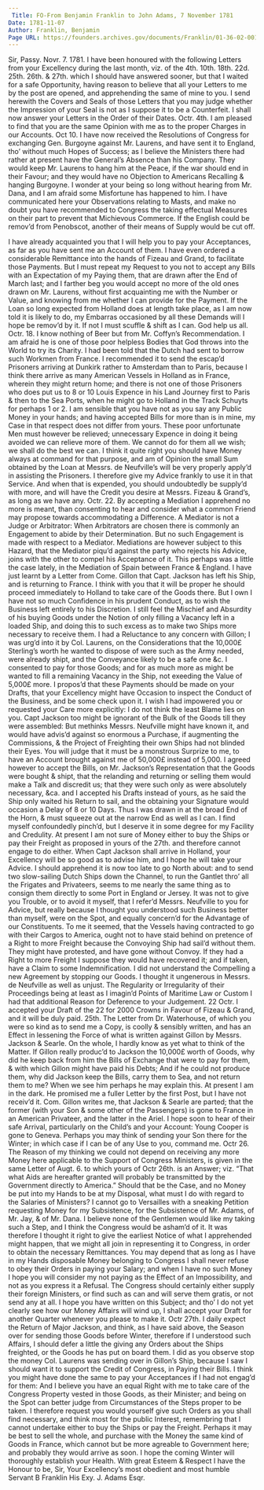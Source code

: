 ```yaml
---
 Title: FO-From Benjamin Franklin to John Adams, 7 November 1781
Date: 1781-11-07
Author: Franklin, Benjamin
Page URL: https://founders.archives.gov/documents/Franklin/01-36-02-0013
---
```


Sir,
Passy. Novr. 7. 1781.
I have been honoured with the following Letters from your Excellency during the last month, viz. of the 4th. 10th. 18th. 22d. 25th. 26th. & 27th. which I should have answered sooner, but that I waited for a safe Opportunity, having reason to believe that all your Letters to me by the post are opened, and apprehending the same of mine to you. I send herewith the Covers and Seals of those Letters that you may judge whether the Impression of your Seal is not as I suppose it to be a Counterfeit. I shall now answer your Letters in the Order of their Dates.
Octr. 4th. I am pleased to find that you are the same Opinion with me as to the proper Charges in our Accounts.
Oct 10. I have now received the Resolutions of Congress for exchanging Gen. Burgoyne against Mr. Laurens, and have sent it to England, tho’ without much Hopes of Success; as I believe the Ministers there had rather at present have the General’s Absence than his Company. They would keep Mr. Laurens to hang him at the Peace, if the war should end in their Favour; and they would have no Objection to Americans Recalling & hanging Burgoyne.
I wonder at your being so long without hearing from Mr. Dana, and I am afraid some Misfortune has happened to him.
I have communicated here your Observations relating to Masts, and make no doubt you have recommended to Congress the taking effectual Measures on their part to prevent that Michievous Commerce. If the English could be remov’d from Penobscot, another of their means of Supply would be cut off.

I have already acquainted you that I will help you to pay your Acceptances, as far as you have sent me an Account of them. I have even ordered a considerable Remittance into the hands of Fizeau and Grand, to facilitate those Payments. But I must repeat my Request to you not to accept any Bills with an Expectation of my Paying them, that are drawn after the End of March last; and I farther beg you would accept no more of the old ones drawn on Mr. Laurens, without first acquainting me with the Number or Value, and knowing from me whether I can provide for the Payment. If the Loan so long expected from Holland does at length take place, as I am now told it is likely to do, my Embarras occasioned by all these Demands will I hope be remov’d by it. If not I must scuffle & shift as I can. God help us all.
Octr. 18. I know nothing of Beer but from Mr. Coffyn’s Recommendation. I am afraid he is one of those poor helpless Bodies that God throws into the World to try its Charity. I had been told that the Dutch had sent to borrow such Workmen from France. I recommended it to send the escap’d Prisoners arriving at Dunkirk rather to Amsterdam than to Paris, because I think there arrive as many American Vessels in Holland as in France, wherein they might return home; and there is not one of those Prisoners who does put us to 8 or 10 Louis Expence in his Land Journey first to Paris & then to the Sea Ports, when he might go to Holland in the Track Schuyts for perhaps 1 or 2. I am sensible that you have not as you say any Public Money in your hands; and having accepted Bills for more than is in mine, my Case in that respect does not differ from yours. These poor unfortunate Men must however be relieved; unnecessary Expence in doing it being avoided we can relieve more of them. We cannot do for them all we wish; we shall do the best we can. I think it quite right you should have Money always at command for that purpose, and am of Opinion the small Sum obtained by the Loan at Messrs. de Neufville’s will be very properly apply’d in assisting the Prisoners. I therefore give my Advice frankly to use it in that Service. And when that is expended, you should undoubtedly be supply’d with more, and will have the Credit you desire at Messrs. Fizeau & Grand’s, as long as we have any.
Octr. 22. By accepting a Mediation I apprehend no more is meant, than consenting to hear and consider what a common Friend may propose towards accommodating a Difference. A Mediator is not a Judge or Arbitrator: When Arbitrators are chosen there is commonly an Engagement to abide by their Determination. But no such Engagement is made with respect to a Mediator. Mediations are however subject to this Hazard, that the Mediator piqu’d against the party who rejects his Advice, joins with the other to compel his Acceptance of it. This perhaps was a little the case lately, in the Mediation of Spain between France & England.
I have just learnt by a Letter from Come. Gillon that Capt. Jackson has left his Ship, and is returning to France. I think with you that it will be proper he should proceed immediately to Holland to take care of the Goods there. But I own I have not so much Confidence in his prudent Conduct, as to wish the Business left entirely to his Discretion. I still feel the Mischief and Absurdity of his buying Goods under the Notion of only filling a Vacancy left in a loaded Ship, and doing this to such excess as to make two Ships more necessary to receive them. I had a Reluctance to any concern with Gillon; I was urg’d into it by Col. Laurens, on the Considerations that the 10,000£ Sterling’s worth he wanted to dispose of were such as the Army needed, were already shipt, and the Conveyance likely to be a safe one &c. I consented to pay for those Goods; and for as much more as might be wanted to fill a remaining Vacancy in the Ship, not exeeding the Value of 5,000£ more. I propos’d that these Payments should be made on your Drafts, that your Excellency might have Occasion to inspect the Conduct of the Business, and be some check upon it. I wish I had impowered you or requested your Care more explicitly: I do not think the least Blame lies on you. Capt Jackson too might be ignorant of the Bulk of the Goods till they were assembled: But methinks Messrs. Neufville might have known it, and would have advis’d against so enormous a Purchase, if augmenting the Commissions, & the Project of Freighting their own Ships had not blinded their Eyes. You will judge that it must be a monstrous Surprize to me, to have an Account brought against me of 50,000£ instead of 5,000. I agreed however to accept the Bills, on Mr. Jackson’s Representation that the Goods were bought & shipt, that the relanding and returning or selling them would make a Talk and discredit us; that they were such only as were absolutely necessary, &ca. and I accepted his Drafts instead of yours, as he said the Ship only waited his Return to sail, and the obtaining your Signature would occasion a Delay of 8 or 10 Days. Thus I was drawn in at the broad End of the Horn, & must squeeze out at the narrow End as well as I can. I find myself confoundedly pinch’d, but I deserve it in some degree for my Facility and Credulity. At present I am not sure of Money either to buy the Ships or pay their Freight as proposed in yours of the 27th. and therefore cannot engage to do either. When Capt Jackson shall arrive in Holland, your Excellency will be so good as to advise him, and I hope he will take your Advice. I should apprehend it is now too late to go North about: and to send two slow-sailing Dutch Ships down the Channel, to run the Gantlet thro’ all the Frigates and Privateers, seems to me nearly the same thing as to consign them directly to some Port in England or Jersey. It was not to give you Trouble, or to avoid it myself, that I refer’d Messrs. Neufville to you for Advice, but really because I thought you understood such Business better than myself, were on the Spot, and equally concern’d for the Advantage of our Constituents. To me it seemed, that the Vessels having contracted to go with their Cargos to America, ought not to have staid behind on pretence of a Right to more Freight because the Convoying Ship had sail’d without them. They might have protested, and have gone without Convoy. If they had a Right to more Freight I suppose they would have recovered it; and if taken, have a Claim to some Indemnification. I did not understand the Compelling a new Agreement by stopping our Goods. I thought it ungenerous in Messrs. de Neufville as well as unjust. The Regularity or Irregularity of their Proceedings being at least as I imagin’d Points of Maritime Law or Custom I had that additional Reason for Deference to your Judgement.
22 Octr. I accepted your Draft of the 22 for 2000 Crowns in Favour of Fizeau & Grand, and it will be duly paid.
25th. The Letter from Dr. Waterhouse, of which you were so kind as to send me a Copy, is coolly & sensibly written, and has an Effect in lessening the Force of what is written against Gillon by Messrs. Jackson & Searle. On the whole, I hardly know as yet what to think of the Matter. If Gillon really produc’d to Jackson the 10,000£ worth of Goods, why did he keep back from him the Bills of Exchange that were to pay for them, & with which Gillon might have paid his Debts; And if he could not produce them, why did Jackson keep the Bills, carry them to Sea, and not return them to me? When we see him perhaps he may explain this. At present I am in the dark. He promised me a fuller Letter by the first Post, but I have not receiv’d it. Com. Gillon writes me, that Jackson & Searle are parted; that the former (with your Son & some other of the Passengers) is gone to France in an American Privateer, and the latter in the Ariel. I hope soon to hear of their safe Arrival, particularly on the Child’s and your Account: Young Cooper is gone to Geneva. Perhaps you may think of sending your Son there for the Winter; in which case if I can be of any Use to you, command me.
Octr 26. The Reason of my thinking we could not depend on receiving any more Money here applicable to the Support of Congress Ministers, is given in the same Letter of Augt. 6. to which yours of Octr 26th. is an Answer; viz. “That what Aids are hereafter granted will probably be transmitted by the Government directly to America.” Should that be the Case, and no Money be put into my Hands to be at my Disposal, what must I do with regard to the Salaries of Ministers? I cannot go to Versailles with a sneaking Petition requesting Money for my Subsistence, for the Subsistence of Mr. Adams, of Mr. Jay, & of Mr. Dana. I believe none of the Gentlemen would like my taking such a Step, and I think the Congress would be asham’d of it. It was therefore I thought it right to give the earliest Notice of what I apprehended might happen, that we might all join in representing it to Congress, in order to obtain the necessary Remittances. You may depend that as long as I have in my Hands disposable Money belonging to Congress I shall never refuse to obey their Orders in paying your Salary; and when I have no such Money I hope you will consider my not paying as the Effect of an Impossibility, and not as you express it a Refusal. The Congress should certainly either supply their foreign Ministers, or find such as can and will serve them gratis, or not send any at all. I hope you have written on this Subject; and tho’ I do not yet clearly see how our Money Affairs will wind up, I shall accept your Draft for another Quarter whenever you please to make it.
Octr 27th. I daily expect the Return of Major Jackson, and think, as I have said above, the Season over for sending those Goods before Winter, therefore if I understood such Affairs, I should defer a little the giving any Orders about the Ships freighted, or the Goods he has put on board them. I did as you observe stop the money Col. Laurens was sending over in Gillon’s Ship, because I saw I should want it to support the Credit of Congress, in Paying their Bills. I think you might have done the same to pay your Acceptances if I had not engag’d for them: And I believe you have an equal Right with me to take care of the Congress Property vested in those Goods, as their Minister; and being on the Spot can better judge from Circumstances of the Steps proper to be taken. I therefore request you would yourself give such Orders as you shall find necessary, and think most for the public Interest, remembring that I cannot undertake either to buy the Ships or pay the Freight. Perhaps it may be best to sell the whole, and purchase with the Money the same kind of Goods in France, which cannot but be more agreable to Government here; and probably they would arrive as soon.
I hope the coming Winter will thoroughly establish your Health. With great Esteem & Respect I have the Honour to be, Sir, Your Excellency’s most obedient and most humble Servant
B Franklin
His Exy. J. Adams Esqr.

